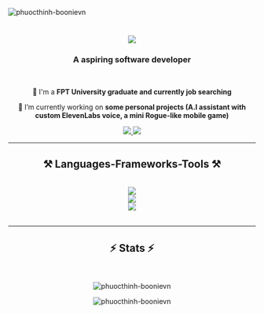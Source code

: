 <p align="left"> <img src="https://komarev.com/ghpvc/?username=phuocthinh-boonievn&label=Profile%20views&color=0e75b6&style=flat" alt="phuocthinh-boonievn" /> </p>
<h1 align="center">
    <img src="https://readme-typing-svg.herokuapp.com/?font=Righteous&size=35&center=true&vCenter=true&width=500&height=70&duration=4000&lines=Hi+There!+👋;+I'm+Phuoc+Thịnh!;+Welcome+to+my+github" />
</h1>

<h3 align="center">A aspiring software developer </h3>

<br/>

<div align="center">
    
 🌱 I'm  a **FPT University graduate and currently job searching** 
 
 🔭 I’m currently working on **some personal projects (A.I assistant with custom ElevenLabs voice, a mini Rogue-like mobile game)**

 </div>
 
<div align="center"> 
  <a href="mailto:phuocthinhlkr@gmail.com">
    <img src="https://img.shields.io/badge/Gmail-333333?style=for-the-badge&logo=gmail&logoColor=red" />
  </a>
  <a href="https://www.linkedin.com/in/phuoc-thinh-a5a4b3209/" target="_blank">
    <img src="https://img.shields.io/badge/LinkedIn-0077B5?style=for-the-badge&logo=linkedin&logoColor=white" target="_blank" />
  </a>
</div>

 <hr/>
 
<h2 align="center">⚒️ Languages-Frameworks-Tools ⚒️</h2>
<br/>
<div align="center">
    <img src="https://skillicons.dev/icons?i=dotnet,cs,java,ts,unity" />
    <br>
</div>
<div align="center">
    <img src="https://skillicons.dev/icons?i=vscode,visualstudio,linux,git" />
    <br>
</div>
<div align="center">
    <img src="https://skillicons.dev/icons?i=html,css,js,react" />
    <br>
</div>

<br/>
<hr/>

<h2 align="center">⚡ Stats ⚡</h2>
<br>
<div align=center>
    
<p><img align="center" src="https://github-readme-stats.vercel.app/api/top-langs?username=phuocthinh-boonievn&show_icons=true&locale=en&layout=compact" alt="phuocthinh-boonievn" /></p>
<p><img align="center" src="https://github-readme-stats.vercel.app/api?username=phuocthinh-boonievn&show_icons=true&locale=en" alt="phuocthinh-boonievn" /></p>
</div>
